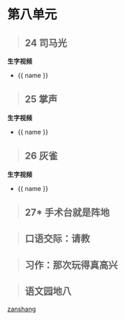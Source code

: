 # 第八单元

<Epep grade="xxyw3a" :pep="1211001301181" :pages="101" :paged="101" ></Epep> 


> ## 24 司马光

<Epep grade="xxyw3a" :pep="1211001301181" :pages="102" :paged="102" ></Epep> 

**生字视频**

<div class="shengzi">
    <ul><li v-for="(value, name,index) in kw3a24" v-on:click="clickvideo" :data-videosrc="value" :key="index">{{ name }}</li></ul>
</div>

> ## 25 掌声

<Epep grade="xxyw3a" :pep="1211001301181" :pages="103" :paged="105" ></Epep> 

**生字视频**

<div class="shengzi">
    <ul><li v-for="(value, name,index) in kw3a25" v-on:click="clickvideo" :data-videosrc="value" :key="index">{{ name }}</li></ul>
</div>

> ## 26 灰雀

<Epep grade="xxyw3a" :pep="1211001301181" :pages="106" :paged="107" ></Epep> 

**生字视频**

<div class="shengzi">
    <ul><li v-for="(value, name,index) in kw3a26" v-on:click="clickvideo" :data-videosrc="value" :key="index">{{ name }}</li></ul>
</div>

> ## 27* 手术台就是阵地

<Epep grade="xxyw3a" :pep="1211001301181" :pages="108" :paged="109" ></Epep> 

> ## 口语交际：请教

<Epep grade="xxyw3a" :pep="1211001301181" :pages="110" :paged="110" ></Epep> 


> ## 习作：那次玩得真高兴

<Epep grade="xxyw3a" :pep="1211001301181" :pages="111" :paged="111" ></Epep> 


> ## 语文园地八

<Epep grade="xxyw3a" :pep="1211001301181" :pages="112" :paged="113" ></Epep>  


[zanshang](../res/zanshang.md ':include')